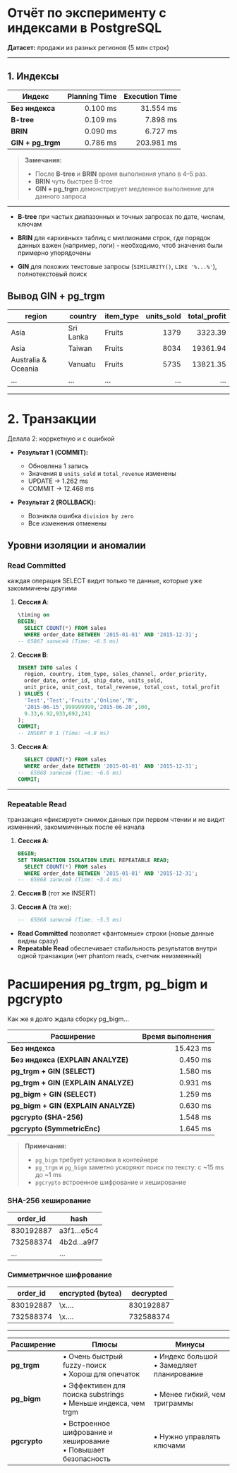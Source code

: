 # Отчёт по эксперименту с индексами в PostgreSQL

**Датасет:** продажи из разных регионов (5 млн строк)  

---

## 1. Индексы

| Индекс             | Planning Time | Execution Time |
| ------------------ | ------------: | -------------: |
| **Без индекса**    |      0.100 ms |      31.554 ms |
| **B-tree**         |      0.109 ms |       7.898 ms |
| **BRIN**           |      0.090 ms |       6.727 ms |
| **GIN + pg\_trgm** |      0.786 ms |     203.981 ms |

> **Замечания:**
>
> * После **B-tree** и **BRIN** время выполнения упало в 4–5 раз.
> * **BRIN** чуть быстрее B-tree
> * **GIN + pg\_trgm** демонстрирует медленное выполнение для данного запроса

---


* **B-tree**
  при частых диапазонных и точных запросах по дате, числам, ключам

* **BRIN**
  для «архивных» таблиц с миллионами строк, где порядок данных важен (например, логи) - необходимо, чтоб значения были примерно упорядочены

* **GIN**
  для похожих текстовые запросы (`SIMILARITY()`, `LIKE '%...%'`), полнотекстовый поиск



## Вывод GIN + pg\_trgm


| region              | country   | item\_type | units\_sold | total\_profit |
| ------------------- | --------- | ---------- | ----------: | ------------: |
| Asia                | Sri Lanka | Fruits     |        1379 |       3323.39 |
| Asia                | Taiwan    | Fruits     |        8034 |      19361.94 |
| Australia & Oceania | Vanuatu   | Fruits     |        5735 |      13821.35 |
| …                   | …         | …          |           … |             … |

---


# 2. Транзакции

Делала 2: корркетную и с ошибкой

* **Результат 1 (COMMIT):**

  * Обновлена 1 запись
  * Значения в `units_sold` и `total_revenue` изменены
  * UPDATE → 1.262 ms
  * COMMIT → 12.468 ms

* **Результат 2 (ROLLBACK):**

  * Возникла ошибка `division by zero`
  * Все изменения отменены


## Уровни изоляции и аномалии

### Read Committed

каждая операция SELECT видит только те данные, которые уже закоммичены другими

1. **Сессия A**:

   ```sql
   \timing on
   BEGIN;
     SELECT COUNT(*) FROM sales
     WHERE order_date BETWEEN '2015-01-01' AND '2015-12-31';
   -- 65867 записей (Time: ~6.5 ms)
   ```

2. **Сессия B**:

   ```sql
   INSERT INTO sales (
     region, country, item_type, sales_channel, order_priority,
     order_date, order_id, ship_date, units_sold,
     unit_price, unit_cost, total_revenue, total_cost, total_profit
   ) VALUES (
     'Test','Test','Fruits','Online','M',
     '2015-06-15',999999999,'2015-06-20',100,
     9.33,6.92,933,692,241
   );
   COMMIT;
   -- INSERT 0 1 (Time: ~4.8 ms)
   ```

3. **Сессия A**:

   ```sql
     SELECT COUNT(*) FROM sales
     WHERE order_date BETWEEN '2015-01-01' AND '2015-12-31';
   --  65868 записей (Time: ~6.6 ms)
   COMMIT;
   ```
---

### Repeatable Read

транзакция «фиксирует» снимок данных при первом чтении и не видит изменений, закоммиченных после её начала

1. **Сессия A**:

   ```sql
   BEGIN;
   SET TRANSACTION ISOLATION LEVEL REPEATABLE READ;
     SELECT COUNT(*) FROM sales
     WHERE order_date BETWEEN '2015-01-01' AND '2015-12-31';
   --  65868 записей (Time: ~5.4 ms)
   ```

2. **Сессия B** (тот же INSERT)

3. **Сессия A** (та же):

   ```sql
   --  65868 записей (Time: ~5.5 ms)
   ```

* **Read Committed** позволяет «фантомные» строки (новые данные видны сразу)
* **Repeatable Read** обеспечивает стабильность результатов внутри одной транзакции (нет phantom reads, счетчик неизменный)


# Расширения pg_trgm, pg_bigm и pgcrypto

Как же я долго ждала сборку pg\_bigm...

| Расширение                         | Время выполнения |
|------------------------------------|-----------------:|
| **Без индекса**                    |        15.423 ms |
| **Без индекса (EXPLAIN ANALYZE)**  |         0.450 ms |
| **pg_trgm + GIN (SELECT)**         |         1.580 ms |
| **pg_trgm + GIN (EXPLAIN ANALYZE)**|         0.931 ms |
| **pg_bigm + GIN (SELECT)**         |         1.259 ms |
| **pg_bigm + GIN (EXPLAIN ANALYZE)**|         0.630 ms |
| **pgcrypto (SHA-256)**             |         1.548 ms |
| **pgcrypto (SymmetricEnc)**        |         1.645 ms |

> **Примечания:**  
> - `pg_bigm` требует установки в контейнере
> - `pg_trgm` и `pg_bigm` заметно ускоряют поиск по тексту: с ~15 ms до ~1 ms
> - `pgcrypto` встроенное шифрование и хеширование

### SHA-256 хеширование

  | order\_id | hash      |
  | --------- | --------- |
  | 830192887 | a3f1…e5c4 |
  | 732588374 | 4b2d…a9f7 |
  | …         | …         |

### Симметричное шифрование

  | order\_id | encrypted (bytea) | decrypted |
  | --------- | ----------------- | --------- |
  | 830192887 | \x….              | 830192887 |
  | 732588374 | \x….              | 732588374 |

---


| Расширение   | Плюсы                                                            | Минусы                                                 |
| ------------ | ---------------------------------------------------------------- | ------------------------------------------------------ |
| **pg\_trgm** | • Очень быстрый fuzzy-поиск<br>• Хорош для опечаток              | • Индекс большой<br>• Замедляет планирование           |
| **pg\_bigm** | • Эффективен для поиска substrings<br>• Меньше индекса, чем trgm | • Менее гибкий, чем триграммы                          |
| **pgcrypto** | • Встроенное шифрование и хеширование<br>• Повышает безопасность | • Нужно управлять ключами |
